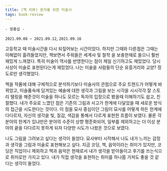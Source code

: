 ```yaml
---
title: (책 리뷰) 혼자를 위한 미술사 
tags: book-review 
---
```


`- 정홍섭 -`

`2021.09.08 ~ 2021.09.12`, `2021.09.16`

<!--more-->

 고등학교 때 미술시간을 다시 되짚어보는 시간이었다. 하지만 그때와 다른점은 그때는 이해없이 흘려들었지만, 책보면서 주워들은 세계사 및 철학 을 보충한채로 들으니 훨씬 재밌게 느껴졌다. 특히 미술이 역사를 반영한다는 점이 제일 신기하고도 재밌었다.  당시 사상이  미술로 표현된다는게 재밌었다. 나는 미술을 사람들의 단순 유흥거리와 교양? 정도로만 생각했었다.  

 책을 작품에 대해 구체적으로 분석하기보다 미술사의 관점으로 주요 트렌드가 어떻게 바뀌었고, 미술품속에 담겨있는 예술에 대한 생각과 그림을 보는 시각을 시시각각 잘 스토리 텔링을 해준것이 미술을 하나도 모르는 독자의 입장으로 봤을때 이해하기도 쉽고, 친절했다. 내가 주요로 느꼈던 점은 기존의 그림과 사고가 한계에 다달았을 때 새로운 방식의 접근을 시도한다는 것이다. 이 점을 묘사 중심이던 그림이 묘사를 어떻게 하든 한계에 다다르자, 자신의 생각을 빛, 질감, 색감을 통해서 다르게 표현한 흐름이 보였다. 물론 각 분야의 한계가 있냐만은 분야의 수준이 상향 평준화되어, 일부를 제외하고는 더 이상 분야의 끝을 다다르지 못하게 되자 다양한 시도가 나왔온 것으로 보였다.

 나도 그림을 그려보고 싶다는 생각이 들었다. 묘사부터 시작해서 나도 내가 느끼는 감정과 생각을 그림과 미술로 표현해보고 싶다. 지금 코딩, 책, 음악이라는 취미가 있지만, 코딩은 직업이니 제외하고 책과 음악은 현재로서 내가 생각을 받아들이고 후기를 쓰는식으로 취미로만 가지고 있다. 내가 직접 생각을 표현하는 취미를 하나쯤 가져도 좋을 것 같다는 생각이 들었다. 
 